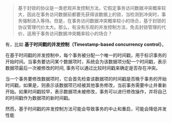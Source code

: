 > 基于封锁的协议是一类悲观并发控制方法，它假定事务访问数据冲突概率较大，因此在事务访问数据前都要先获得该数据上的锁，当检测到冲突时，事务强制进入等待。但是，在事务访问数据冲突概率较小的场合，基于封锁的协议管理代价太大。那么，有没有乐观的并发控制方法，免去封锁管理的代价，适用于事务访问数据冲突概率较小的场合？

有，比如 **基于时间戳的并发控制（Timestamp-based concurrency control）**。

在基于时间戳的并发控制中，每个事务被分配一个唯一的时间戳，用于标识事务的开始时间。当事务要访问某个数据项时，系统会为该数据项分配一个时间戳，表示数据项最后一次被修改的时间,  事务可以通过比较时间戳来确定是否存在冲突。

当一个事务要修改数据项时，它会首先检查该数据项的时间戳是否晚于事务的开始时间戳，如果是，则表示该数据项已经被其他事务修改，当前事务需要中止并重新开始。如果时间戳较早，表示数据项未被修改，事务可以进行修改操作，并将自己的时间戳作为数据项的新时间戳。

然而，基于时间戳的并发控制方法可能会导致事务的中止和重启，可能会降低并发性能
